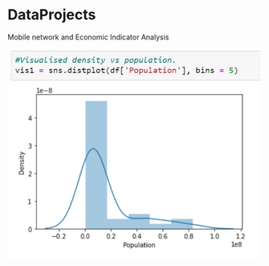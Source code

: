 # DataProjects
Mobile network and Economic Indicator Analysis

![Diagaram](https://github.com/umairakhtar3/DataProjects/blob/master/Visualised_density_Vs_population.jpg?raw=true)
